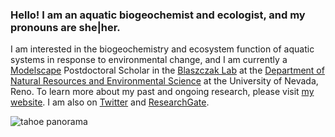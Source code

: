 ### Hello! I am an aquatic biogeochemist and ecologist, and my pronouns are she|her.

I am interested in the biogeochemistry and ecosystem function of aquatic systems in response to environmental change, and I am currently a [Modelscape](https://microcollaborative.atlassian.net/wiki/spaces/MP/overview) Postdoctoral Scholar in the [Blaszczak Lab](https://blaszczaklab.weebly.com/) at the [Department of Natural Resources and Environmental Science](https://www.unr.edu/nres) at the University of Nevada, Reno. To learn more about my past and ongoing research, please visit [my website](https://www.heililowman.com/research.html). I am also on [Twitter](https://twitter.com/heili_lowman) and [ResearchGate](https://www.researchgate.net/profile/Heili-Lowman-2).

![tahoe panorama](IMG_4018.png) 

<!--
everything below here is hidden ...
**hlowman/hlowman** is a ✨ _special_ ✨ repository because its `README.md` (this file) appears on your GitHub profile.

Here are some ideas to get you started:

- 🔭 I’m currently working on ...
- 🌱 I’m currently learning ...
- 👯 I’m looking to collaborate on ...
- 🤔 I’m looking for help with ...
- 💬 Ask me about ...
- 📫 How to reach me: ...
- 😄 Pronouns: ...
- ⚡ Fun fact: ...
-->
